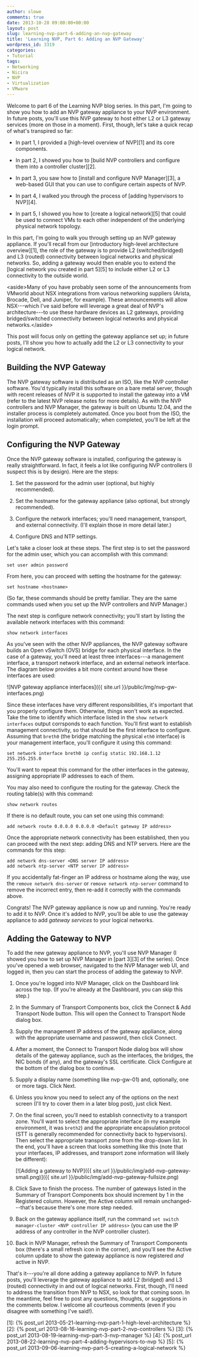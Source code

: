 ```yaml
---
author: slowe
comments: true
date: 2013-10-28 09:00:00+00:00
layout: post
slug: learning-nvp-part-6-adding-an-nvp-gateway
title: 'Learning NVP, Part 6: Adding an NVP Gateway'
wordpress_id: 3319
categories:
- Tutorial
tags:
- Networking
- Nicira
- NVP
- Virtualization
- VMware
---
```


Welcome to part 6 of the Learning NVP blog series. In this part, I'm going to show you how to add an NVP gateway appliance to your NVP environment. In future posts, you'll use this NVP gateway to host either L2 or L3 gateway services (more on those in a moment). First, though, let's take a quick recap of what's transpired so far:

  * In part 1, I provided a [high-level overview of NVP][1] and its core components.

  * In part 2, I showed you how to [build NVP controllers and configure them into a controller cluster][2].

  * In part 3, you saw how to [install and configure NVP Manager][3], a web-based GUI that you can use to configure certain aspects of NVP.

  * In part 4, I walked you through the process of [adding hypervisors to NVP][4].

  * In part 5, I showed you how to [create a logical network][5] that could be used to connect VMs to each other independent of the underlying physical network topology.

In this part, I'm going to walk you through setting up an NVP gateway appliance. If you'll recall from our [introductory high-level architecture overview][1], the role of the gateway is to provide L2 (switched/bridged) and L3 (routed) connectivity between logical networks and physical networks. So, adding a gateway would then enable you to extend the [logical network you created in part 5][5] to include either L2 or L3 connectivity to the outside world.

&lt;aside&gt;Many of you have probably seen some of the announcements from VMworld about NSX integrations from various networking suppliers (Arista, Brocade, Dell, and Juniper, for example). These announcements will allow NSX---which I've said before will leverage a great deal of NVP's architecture---to use these hardware devices as L2 gateways, providing bridged/switched connectivity between logical networks and physical networks.&lt;/aside&gt;

This post will focus only on getting the gateway appliance set up; in future posts, I'll show you how to actually add the L2 or L3 connectivity to your logical network.

## Building the NVP Gateway

The NVP gateway software is distributed as an ISO, like the NVP controller software. You'd typically install this software on a bare metal server, though with recent releases of NVP it is supported to install the gateway into a VM (refer to the latest NVP release notes for more details). As with the NVP controllers and NVP Manager, the gateway is built on Ubuntu 12.04, and the installer process is completely automated. Once you boot from the ISO, the installation will proceed automatically; when completed, you'll be left at the login prompt.

## Configuring the NVP Gateway

Once the NVP gateway software is installed, configuring the gateway is really straightforward. In fact, it feels a lot like configuring NVP controllers (I suspect this is by design). Here are the steps:

1. Set the password for the admin user (optional, but highly recommended).

2. Set the hostname for the gateway appliance (also optional, but strongly recommended).

3. Configure the network interfaces; you'll need management, transport, and external connectivity. (I'll explain those in more detail later.)

4. Configure DNS and NTP settings.

Let's take a closer look at these steps. The first step is to set the password for the admin user, which you can accomplish with this command:

    set user admin password

From here, you can proceed with setting the hostname for the gateway:

    set hostname <hostname>

(So far, these commands should be pretty familiar. They are the same commands used when you set up the NVP controllers and NVP Manager.)

The next step is configure network connectivity; you'll start by listing the available network interfaces with this command:

    show network interfaces

As you've seen with the other NVP appliances, the NVP gateway software builds an Open vSwitch (OVS) bridge for each physical interface. In the case of a gateway, you'll need at least three interfaces---a management interface, a transport network interface, and an external network interface. The diagram below provides a bit more context around how these interfaces are used:

![NVP gateway appliance interfaces]({{ site.url }}/public/img/nvp-gw-interfaces.png)

Since these interfaces have very different responsibilities, it's important that you properly configure them. Otherwise, things won't work as expected. Take the time to identify which interface listed in the `show network interfaces` output corrsponds to each function. You'll first want to establish management connectivity, so that should be the first interface to configure. Assuming that `breth0` (the bridge matching the physical `eth0` interface) is your management interface, you'll configure it using this command:

    set network interface breth0 ip config static 192.168.1.12 255.255.255.0

You'll want to repeat this command for the other interfaces in the gateway, assigning appropriate IP addresses to each of them.

You may also need to configure the routing for the gateway. Check the routing table(s) with this command:

    show network routes

If there is no default route, you can set one using this command:

    add network route 0.0.0.0 0.0.0.0 <Default gateway IP address>

Once the appropriate network connectivity has been established, then you can proceed with the next step: adding DNS and NTP servers. Here are the commands for this step:

    add network dns-server <DNS server IP address>  
    add network ntp-server <NTP server IP address>

If you accidentally fat-finger an IP address or hostname along the way, use the `remove network dns-server` or `remove network ntp-server` command to remove the incorrect entry, then re-add it correctly with the commands above.

Congrats! The NVP gateway appliance is now up and running. You're ready to add it to NVP. Once it's added to NVP, you'll be able to use the gateway appliance to add _gateway services_ to your logical networks.

## Adding the Gateway to NVP

To add the new gateway appliance to NVP, you'll use NVP Manager (I showed you how to set up NVP Manager in [part 3][3] of the series). Once you've opened a web browser, navigated to the NVP Manager web UI, and logged in, then you can start the process of adding the gateway to NVP.

1. Once you're logged into NVP Manager, click on the Dashboard link across the top. (If you're already at the Dashboard, you can skip this step.)

2. In the Summary of Transport Components box, click the Connect & Add Transport Node button. This will open the Connect to Transport Node dialog box.

3. Supply the management IP address of the gateway appliance, along with the appropriate username and password, then click Connect.

4. After a moment, the Connect to Transport Node dialog box will show details of the gateway appliance, such as the interfaces, the bridges, the NIC bonds (if any), and the gateway's SSL certificate. Click Configure at the bottom of the dialog box to continue.

5. Supply a display name (something like nvp-gw-01) and, optionally, one or more tags. Click Next.

6. Unless you know you need to select any of the options on the next screen (I'll try to cover them in a later blog post), just click Next.

7. On the final screen, you'll need to establish connectivity to a transport zone. You'll want to select the appropriate interface (in my example environment, it was `breth2`) and the appropriate encapsulation protocol (STT is generally recommended for connectivity back to hypervisors). Then select the appropriate transport zone from the drop-down list. In the end, you'll have a screen that looks something like this (note that your interfaces, IP addresses, and transport zone information will likely be different):

	[![Adding a gateway to NVP]({{ site.url }}/public/img/add-nvp-gateway-small.png)]({{ site.url }}/public/img/add-nvp-gateway-fullsize.png)

8. Click Save to finish the process. The number of gateways listed in the Summary of Transport Components box should increment by 1 in the Registered column. However, the Active column will remain unchanged---that's because there's one more step needed.

9. Back on the gateway appliance itself, run the command `set switch manager-cluster <NVP controller IP address>` (you can use the IP address of any controller in the NVP controller cluster).

10. Back in NVP Manager, refresh the Summary of Transport Components box (there's a small refresh icon in the corner), and you'll see the Active column update to show the gateway appliance is now registered _and_ active in NVP.

That's it---you're all done adding a gateway appliance to NVP. In future posts, you'll leverage the gateway appliance to add L2 (bridged) and L3 (routed) connectivity in and out of logical networks. First, though, I'll need to address the transition from NVP to NSX, so look for that coming soon. In the meantime, feel free to post any questions, thoughts, or suggestions in the comments below. I welcome all courteous comments (even if you disagree with something I've said!).

[1]: {% post_url 2013-05-21-learning-nvp-part-1-high-level-architecture %}
[2]: {% post_url 2013-08-16-learning-nvp-part-2-nvp-controllers %}
[3]: {% post_url 2013-08-19-learning-nvp-part-3-nvp-manager %}
[4]: {% post_url 2013-08-22-learning-nvp-part-4-adding-hypervisors-to-nvp %}
[5]: {% post_url 2013-09-06-learning-nvp-part-5-creating-a-logical-network %}
